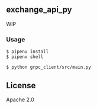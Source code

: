 ## exchange_api_py

WIP

### Usage

```
$ pipenv install
$ pipenv shell

$ python grpc_client/src/main.py
```

## License

Apache 2.0
